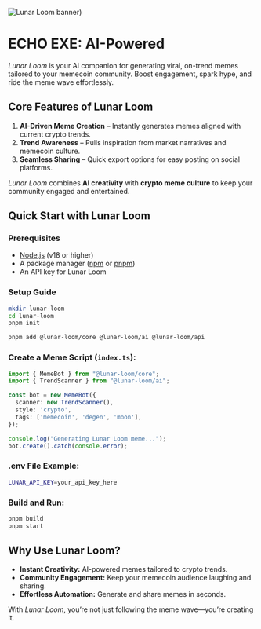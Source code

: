 ![Lunar Loom banner](https://github.com/Devhubexe/Raven/blob/e20b95ebe4bd0a957b3795489e08ed10c3c71e66/image.png))

# ECHO EXE: AI-Powered 

*Lunar Loom* is your AI companion for generating viral, on-trend memes tailored to your memecoin community. Boost engagement, spark hype, and ride the meme wave effortlessly.

## **Core Features of Lunar Loom**
1. **AI-Driven Meme Creation** – Instantly generates memes aligned with current crypto trends.
2. **Trend Awareness** – Pulls inspiration from market narratives and memecoin culture.
3. **Seamless Sharing** – Quick export options for easy posting on social platforms.

*Lunar Loom* combines **AI creativity** with **crypto meme culture** to keep your community engaged and entertained.

## **Quick Start with Lunar Loom**
### **Prerequisites**
- [Node.js](https://nodejs.org/) (v18 or higher)
- A package manager ([npm](https://www.npmjs.com/) or [pnpm](https://pnpm.io/))
- An API key for Lunar Loom

### **Setup Guide**
```bash
mkdir lunar-loom
cd lunar-loom
pnpm init
```
```bash
pnpm add @lunar-loom/core @lunar-loom/ai @lunar-loom/api
```
### **Create a Meme Script** (`index.ts`):
```typescript
import { MemeBot } from "@lunar-loom/core";
import { TrendScanner } from "@lunar-loom/ai";

const bot = new MemeBot({
  scanner: new TrendScanner(),
  style: 'crypto',
  tags: ['memecoin', 'degen', 'moon'],
});

console.log("Generating Lunar Loom meme...");
bot.create().catch(console.error);
```
### **.env File Example:**
```bash
LUNAR_API_KEY=your_api_key_here
```
### **Build and Run:**
```bash
pnpm build
pnpm start
```

## **Why Use Lunar Loom?**
- **Instant Creativity:** AI-powered memes tailored to crypto trends.
- **Community Engagement:** Keep your memecoin audience laughing and sharing.
- **Effortless Automation:** Generate and share memes in seconds.

With *Lunar Loom*, you’re not just following the meme wave—you’re creating it.


